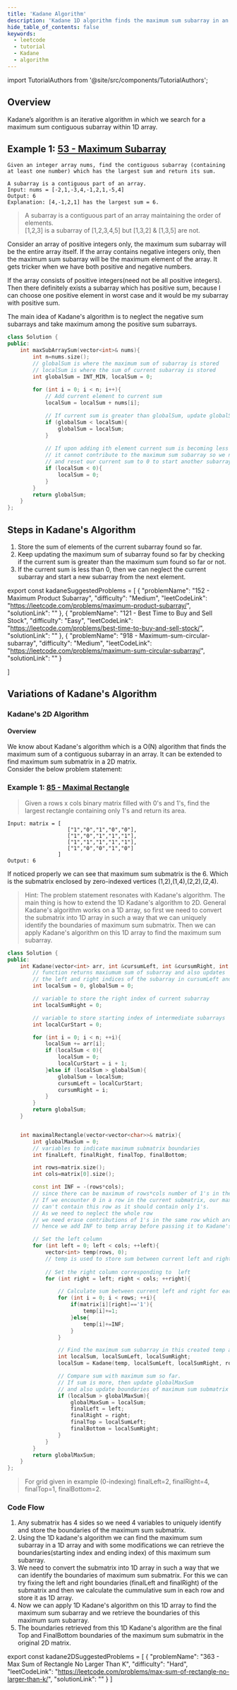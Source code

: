 ```yaml
---
title: 'Kadane Algorithm'
description: 'Kadane 1D algorithm finds the maximum sum subarray in an array of integers. Kadane 2D algorithm finds the maximum sum subarray in a 2D array of integers.'
hide_table_of_contents: false
keywords:
  - leetcode
  - tutorial
  - Kadane
  - algorithm
---
```


import TutorialAuthors from '@site/src/components/TutorialAuthors';

<TutorialAuthors names="@ShivaRapolu01"/>

## Overview

Kadane’s algorithm is an iterative algorithm in which we search for a maximum sum contiguous subarray within 1D array.

## Example 1: [53 - Maximum Subarray](https://leetcode.com/problems/maximum-subarray/)

```
Given an integer array nums, find the contiguous subarray (containing at least one number) which has the largest sum and return its sum.

A subarray is a contiguous part of an array.
Input: nums = [-2,1,-3,4,-1,2,1,-5,4]
Output: 6
Explanation: [4,-1,2,1] has the largest sum = 6.
```

> A subarray is a contiguous part of an array maintaining the order of elements.            
>[1,2,3] is a subarray of [1,2,3,4,5] but [1,3,2] & [1,3,5] are not.

Consider an array of positive integers only, the maximum sum subarray will be the entire array itself. If the array contains negative integers only, then the maximum sum subarray will be the maximum element of the array. 
It gets tricker when we have both positive and negative numbers. 

If the array consists of positive integers(need not be all positive integers). Then there definitely exists a subarray which has positive sum, because I can choose one positive element in worst case and it would be my subarray with positive sum. 

The main idea of Kadane's algorithm is to neglect the negative sum subarrays and take maximum among the positive sum subarrays.

<Tabs>
<TabItem value="cpp" label="C++">
<SolutionAuthor name="@ShivaRapolu01"/>

```cpp
class Solution {
public:
    int maxSubArraySum(vector<int>& nums){
        int n=nums.size(); 
        // globalSum is where the maximum sum of subarray is stored
        // localSum is where the sum of current subarray is stored
        int globalSum = INT_MIN, localSum = 0;
    
        for (int i = 0; i < n; i++){
            // Add current element to current sum 
            localSum = localSum + nums[i];

            // If current sum is greater than globalSum, update globalSum
            if (globalSum < localSum){
                globalSum = localSum;
            }
    
            // If upon adding ith element current sum is becoming less than 0
            // it cannot contribute to the maximum sum subarray so we neglect it 
            // and reset our current sum to 0 to start another subarray freshly
            if (localSum < 0){
                localSum = 0;
            }
        }
        return globalSum;
    }
};
```
</TabItem>
</Tabs>

## Steps in Kadane's Algorithm

1. Store the sum of elements of the current subarray found so far. 
2. Keep updating the maximum sum of subarray found so far by checking if the current sum is greater than the maximum sum found so far or not.
3. If the current sum is less than 0, then we can neglect the current subarray and start a new subarray from the next element.

export const kadaneSuggestedProblems = [
    {
        "problemName": "152 - Maximum Product Subarray",
        "difficulty": "Medium",
        "leetCodeLink": "https://leetcode.com/problems/maximum-product-subarray/",
        "solutionLink": ""
    },
    {
        "problemName": "121 - Best Time to Buy and Sell Stock",
        "difficulty": "Easy",
        "leetCodeLink": "https://leetcode.com/problems/best-time-to-buy-and-sell-stock/",
        "solutionLink": ""
    },
    {
        "problemName": "918 - Maximum-sum-circular-subarray",
        "difficulty": "Medium",
        "leetCodeLink": "https://leetcode.com/problems/maximum-sum-circular-subarray/",
        "solutionLink": ""
    }
    
]

<Table title="Suggested Problems" data={kadaneSuggestedProblems} />

## Variations of Kadane's Algorithm

### Kadane's 2D Algorithm 

#### Overview

We know about Kadane's algorithm which is a O(N) algorithm that finds the maximum sum of a contiguous subarray in an array. It can be extended to find maximum sum submatrix in a 2D matrix.                                        
Consider the below problem statement:

### Example 1: [85 - Maximal Rectangle](https://leetcode.com/problems/maximal-rectangle/)

> Given a rows x cols binary matrix filled with 0's and 1's, find the largest rectangle containing only 1's and return its area.              
 
 ```
 Input: matrix = [
                    ["1","0","1","0","0"],
                    ["1","0","1","1","1"],
                    ["1","1","1","1","1"],
                    ["1","0","0","1","0"]
                 ]
Output: 6
```


If noticed properly we can see that maximum sum submatrix is the 6. Which is the submatrix enclosed by zero-indexed vertices (1,2),(1,4),(2,2),(2,4). 

> Hint: The problem statement resonates with Kadane's algorithm. The main thing is how to extend the 1D Kadane's algorithm to 2D. General Kadane's algorithm works on a 1D array, so first we need to convert the submatrix into 1D array in such a way that we can uniquely identify the boundaries of maximum sum submatrix. Then we can apply Kadane's algorithm on this 1D array to find the maximum sum subarray.

<Tabs>
<TabItem value="cpp" label="C++">
<SolutionAuthor name="@ShivaRapolu01"/>

```cpp
class Solution {
public:
    int Kadane(vector<int> arr, int &cursumLeft, int &cursumRight, int n){
        // function returns maxiumum sum of subarray and also updates 
        // the left and right indices of the subarray in cursumLeft and cursumRight respectively
        int localSum = 0, globalSum = 0;

        // variable to store the right index of current subarray
        int localSumRight = 0;

        // variable to store starting index of intermediate subarrays
        int localCurStart = 0;

        for (int i = 0; i < n; ++i){
            localSum += arr[i];
            if (localSum < 0){
                localSum = 0;
                localCurStart = i + 1;
            }else if (localSum > globalSum){
                globalSum = localSum;
                cursumLeft = localCurStart;
                cursumRight = i;
            }
        }
        return globalSum;
    }


    int maximalRectangle(vector<vector<char>>& matrix){
        int globalMaxSum = 0;
        // variables to indicate maximum submatrix boundaries
        int finalLeft, finalRight, finalTop, finalBottom;

        int rows=matrix.size(); 
        int cols=matrix[0].size(); 

        const int INF = -(rows*cols); 
        // since there can be maximum of rows*cols number of 1's in the matrix 
        // If we encounter 0 in a row in the current submatrix, our maximum sum submatrix 
        // can't contain this row as it should contain only 1's. 
        // As we need to neglect the whole row
        // we need erase contributions of 1's in the same row which are before 0 
        // hence we add INF to temp array before passing it to Kadane's algorithm

        // Set the left column
        for (int left = 0; left < cols; ++left){
            vector<int> temp(rows, 0); 
            // temp is used to store sum between current left and right boundaries for every row.
            
            // Set the right column corresponding to  left
            for (int right = left; right < cols; ++right){

                // Calculate sum between current left and right for each row
                for (int i = 0; i < rows; ++i){
                    if(matrix[i][right]=='1'){
                        temp[i]+=1;
                    }else{
                        temp[i]+=INF; 
                    }
                }

                // Find the maximum sum subarray in this created temp array using Kadane's 1D algorithm.
                int localSum, localSumLeft, localSumRight;
                localSum = Kadane(temp, localSumLeft, localSumRight, rows);

                // Compare sum with maximum sum so far.
                // If sum is more, then update globalMaxSum
                // and also update boundaries of maximum sum submatrix
                if (localSum > globalMaxSum){
                    globalMaxSum = localSum;
                    finalLeft = left;
                    finalRight = right;
                    finalTop = localSumLeft;
                    finalBottom = localSumRight;
                }
            }
        }
        return globalMaxSum; 
    }
};
```

</TabItem>
</Tabs>

> For grid given in example (0-indexing) finalLeft=2, finalRight=4, finalTop=1, finalBottom=2.

### Code Flow

1. Any submatrix has 4 sides so we need 4 variables to uniquely identify and store the boundaries of the maximum sum submatrix.
2. Using the 1D kadane's algorithm we can find the maximum sum subarray in a 1D array and with some modifications we can retrieve the boundaries(starting index and ending index) of this maximum sum subarray.
3. We need to convert the submatrix into 1D array in such a way that we can identify the boundaries of maximum sum submatrix. For this we can try fixing the left and right boundaries (finalLeft and finalRight) of the submatrix and then we calculate the cummulative sum in each row and store it as 1D array.
4. Now we can apply 1D Kadane's algorithm on this 1D array to find the maximum sum subarray and we retrieve the boundaries of this maximum sum subarray.
5. The boundaries retrieved from this 1D Kadane's algorithm are the final Top and FinalBottom boundaries of the maximum sum submatrix in the original 2D matrix.

export const kadane2DSuggestedProblems = [
    {
        "problemName": "363 - Max Sum of Rectangle No Larger Than K",
        "difficulty": "Hard",
        "leetCodeLink": "https://leetcode.com/problems/max-sum-of-rectangle-no-larger-than-k/",
        "solutionLink": ""
    }
]

<Table title="Suggested Problems" data={kadane2DSuggestedProblems} />